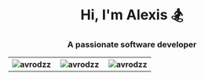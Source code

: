 <h1 align="center">Hi, I'm Alexis 🏂</h1>
<h3 align="center">A passionate software developer</h3>

<table align="center">
  <tr> 
    <th> 
      <img align="left" src="https://github-readme-stats.vercel.app/api/top-langs?username=avrodzz&show_icons=true&locale=en&layout=compact&theme=ocean_dark" alt="avrodzz" />
    </th>
    <th>   
      <img align="center" src="https://github-readme-stats.vercel.app/api?username=avrodzz&show_icons=true&locale=en&theme=ocean_dark" alt="avrodzz" />
    </th>
    <th> 
      <img align="right" src="https://github-readme-streak-stats.herokuapp.com/?user=avrodzz&theme=ocean_dark" alt="avrodzz" />
    </th>
  </tr>
  
</table>






